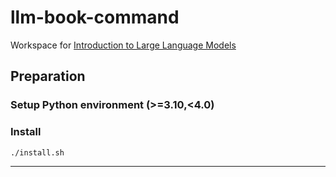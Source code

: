 # llm-book-command
Workspace for [Introduction to Large Language Models](https://github.com/ghmagazine/llm-book)

## Preparation

### Setup Python environment (>=3.10,<4.0)

### Install
```bash
./install.sh
```

---
